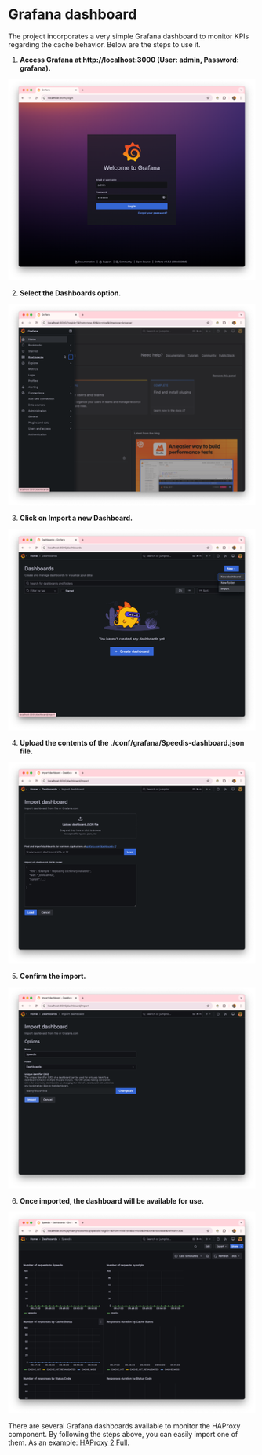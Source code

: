 # Grafana dashboard
The project incorporates a very simple Grafana dashboard to monitor KPIs regarding the cache behavior.
Below are the steps to use it.

1. **Access Grafana at http://localhost:3000 (User: admin, Password: grafana).**

<img src="./img/login.png"/>

2. **Select the Dashboards option.**

<img src="./img/dashboards.png"/>

3. **Click on Import a new Dashboard.**

<img src="./img/import.png"/>

4. **Upload the contents of the ./conf/grafana/Speedis-dashboard.json file.**

<img src="./img/upload.png"/>

5. **Confirm the import.**

<img src="./img/confirm.png"/>

6. **Once imported, the dashboard will be available for use.**

<img src="./img/dashboard.png"/>

There are several Grafana dashboards available to monitor the HAProxy component.
By following the steps above, you can easily import one of them.
As an example: [HAProxy 2 Full](https://grafana.com/grafana/dashboards/12693-haproxy-2-full/).

